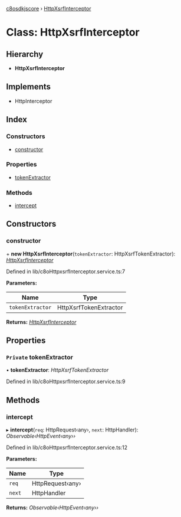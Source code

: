 [c8osdkjscore](../README.md) › [HttpXsrfInterceptor](httpxsrfinterceptor.md)

# Class: HttpXsrfInterceptor

## Hierarchy

* **HttpXsrfInterceptor**

## Implements

* HttpInterceptor

## Index

### Constructors

* [constructor](httpxsrfinterceptor.md#constructor)

### Properties

* [tokenExtractor](httpxsrfinterceptor.md#private-tokenextractor)

### Methods

* [intercept](httpxsrfinterceptor.md#intercept)

## Constructors

###  constructor

\+ **new HttpXsrfInterceptor**(`tokenExtractor`: HttpXsrfTokenExtractor): *[HttpXsrfInterceptor](httpxsrfinterceptor.md)*

Defined in lib/c8oHttpxsrfInterceptor.service.ts:7

**Parameters:**

Name | Type |
------ | ------ |
`tokenExtractor` | HttpXsrfTokenExtractor |

**Returns:** *[HttpXsrfInterceptor](httpxsrfinterceptor.md)*

## Properties

### `Private` tokenExtractor

• **tokenExtractor**: *HttpXsrfTokenExtractor*

Defined in lib/c8oHttpxsrfInterceptor.service.ts:9

## Methods

###  intercept

▸ **intercept**(`req`: HttpRequest‹any›, `next`: HttpHandler): *Observable‹HttpEvent‹any››*

Defined in lib/c8oHttpxsrfInterceptor.service.ts:12

**Parameters:**

Name | Type |
------ | ------ |
`req` | HttpRequest‹any› |
`next` | HttpHandler |

**Returns:** *Observable‹HttpEvent‹any››*

